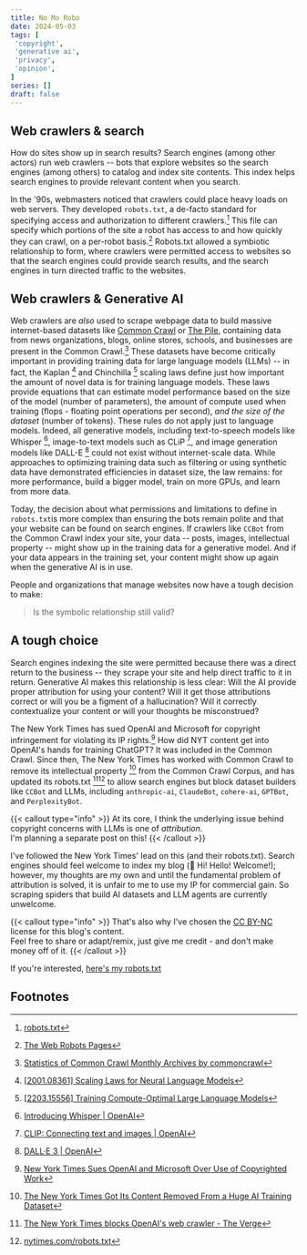 ```yaml
---
title: No Mo Robo
date: 2024-05-03
tags: [
 'copyright',
 'generative ai',
 'privacy',
 'opinion',
]
series: []
draft: false
---
```

## Web crawlers & search

How do sites show up in search results? Search engines (among other actors) run web crawlers -- bots that explore websites so the search engines (among others) to catalog and index site contents.
This index helps search engines to provide relevant content when you search.

In the '90s, webmasters noticed that crawlers could place heavy loads on web servers.
They developed `robots.txt`, a de-facto standard for specifying access and authorization to different crawlers.[^1]
This file can specify which portions of the site a robot has access to and how quickly they can crawl, on a per-robot basis.[^2]
Robots.txt allowed a symbiotic relationship to form, where crawlers were permitted access to websites so that the search engines could provide search results, and the search engines in turn directed traffic to the websites.

## Web crawlers & Generative AI

Web crawlers are _also_ used to scrape webpage data to build massive internet-based datasets like [Common Crawl](https://commoncrawl.org/) or [The Pile](https://pile.eleuther.ai/),
containing data from news organizations, blogs, online stores, schools, and businesses are present in the Common Crawl.[^3]
These datasets have become critically important in providing training data for large language models (LLMs) --
in fact, the Kaplan [^4] and Chinchilla [^5] scaling laws define just how important the amount of novel data is for training language models.
These laws provide equations that can estimate model performance based on the size of the model (number of parameters),
the amount of compute used when training (flops - floating point operations per second), _and the size of the dataset_ (number of tokens).
These rules do not apply just to language models.
Indeed, all generative models, including text-to-speech models like Whisper [^6], image-to-text models such as CLiP [^7], and image generation models like DALL-E [^8] could not exist without internet-scale data.
While approaches to optimizing training data such as filtering or using synthetic data have demonstrated efficiencies in dataset size,
the law remains: for more performance, build a bigger model, train on more GPUs, and learn from more data.

Today, the decision about what permissions and limitations to define in `robots.txt`is more complex than ensuring the bots remain polite and that your website can be found on search engines.
If crawlers like `CCBot` from the Common Crawl index your site, your data -- posts, images, intellectual property --
might show up in the training data for a generative model.
And if your data appears in the training set, your content might show up again when the generative AI is in use.

People and organizations that manage websites now have a tough decision to make:

> Is the symbolic relationship still valid?

## A tough choice

Search engines indexing the site were permitted because there was a direct return to the business -- they scrape your site and help direct traffic to it in return.
Generative AI makes this relationship is less clear:
Will the AI provide proper attribution for using your content?
Will it get those attributions correct or will you be a figment of a hallucination?
Will it correctly contextualize your content or will your thoughts be misconstrued?

The New York Times has sued OpenAI and Microsoft for copyright infringement for violating its IP rights.[^9]
How did NYT content get into OpenAI's hands for training ChatGPT? It was included in the Common Crawl.
Since then, The New York Times has worked with Common Crawl to remove its intellectual property [^10] from the Common Crawl Corpus,
and has updated its robots.txt [^11][^12] to allow search engines but block dataset builders like `CCBot` and LLMs, including `anthropic-ai`, `ClaudeBot`, `cohere-ai`, `GPTBot`, and `PerplexityBot`.

{{< callout type="info" >}}
  At its core, I think the underlying issue behind copyright concerns with LLMs is one of _attribution_.  
  I'm planning a separate post on this!
{{< /callout >}}

I've followed the New York Times' lead on this (and their robots.txt).
Search engines should feel welcome to index my blog (👋 Hi! Hello! Welcome!); however, my thoughts are my own and until the fundamental problem of attribution is solved, it is unfair to me to use my IP for commercial gain.
So scraping spiders that build AI datasets and LLM agents are currently unwelcome.

{{< callout type="info" >}}
  That's also why I've chosen the [CC BY-NC](https://creativecommons.org/licenses/by-nc/4.0/) license for this blog's content.  
  Feel free to share or adapt/remix, just give me credit - and don't make money off of it.
{{< /callout >}}

If you're interested, [here's my robots.txt](https://aimlbling-about.ninerealmlabs.com/robots.txt)

## Footnotes

[^1]: [robots.txt](https://en.wikipedia.org/wiki/Robots.txt)
[^2]: [The Web Robots Pages](https://www.robotstxt.org/)
[^3]: [Statistics of Common Crawl Monthly Archives by commoncrawl](https://commoncrawl.github.io/cc-crawl-statistics/plots/domains)
[^4]: [[2001.08361] Scaling Laws for Neural Language Models](https://arxiv.org/abs/2001.08361)
[^5]: [[2203.15556] Training Compute-Optimal Large Language Models](https://arxiv.org/abs/2203.15556)
[^6]: [Introducing Whisper | OpenAI](https://openai.com/index/whisper)
[^7]: [CLIP: Connecting text and images | OpenAI](https://openai.com/index/clip)
[^8]: [DALL·E 3 | OpenAI](https://openai.com/index/dall-e-3)
[^9]: [New York Times Sues OpenAI and Microsoft Over Use of Copyrighted Work](https://www.nytimes.com/2023/12/27/business/media/new-york-times-open-ai-microsoft-lawsuit.html)
[^10]: [The New York Times Got Its Content Removed From a Huge AI Training Dataset](https://www.businessinsider.com/new-york-times-content-removed-common-crawl-ai-training-dataset-2023-11)
[^11]: [The New York Times blocks OpenAI's web crawler - The Verge](https://www.theverge.com/2023/8/21/23840705/new-york-times-openai-web-crawler-ai-gpt)
[^12]: [nytimes.com/robots.txt](https://www.nytimes.com/robots.txt)
